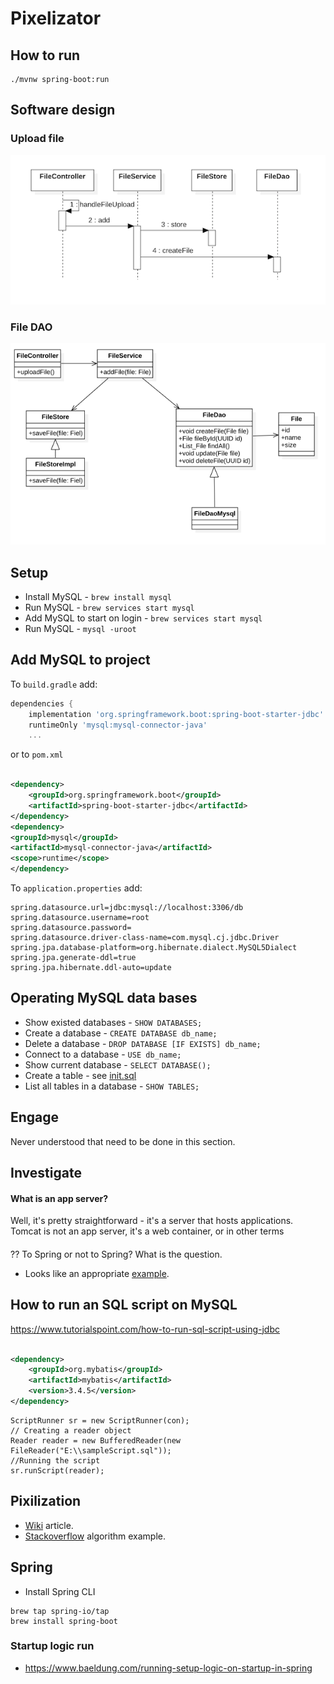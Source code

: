 # Pixelizator

## How to run

```shell
./mvnw spring-boot:run
```

## Software design

### Upload file

![](docs/upload_file.png)

### File DAO

![](docs/file_dao.png)

## Setup

* Install MySQL - `brew install mysql`
* Run MySQL - `brew services start mysql`
* Add MySQL to start on login - `brew services start mysql`
* Run MySQL - `mysql -uroot`

## Add MySQL to project

To `build.gradle` add:

```gradle
dependencies {
    implementation 'org.springframework.boot:spring-boot-starter-jdbc'
    runtimeOnly 'mysql:mysql-connector-java'
    ...
```

or to `pom.xml`

```xml

<dependency>
    <groupId>org.springframework.boot</groupId>
    <artifactId>spring-boot-starter-jdbc</artifactId>
</dependency>
<dependency>
<groupId>mysql</groupId>
<artifactId>mysql-connector-java</artifactId>
<scope>runtime</scope>
</dependency>
```

To `application.properties` add:

```properties
spring.datasource.url=jdbc:mysql://localhost:3306/db
spring.datasource.username=root
spring.datasource.password=
spring.datasource.driver-class-name=com.mysql.cj.jdbc.Driver
spring.jpa.database-platform=org.hibernate.dialect.MySQL5Dialect
spring.jpa.generate-ddl=true
spring.jpa.hibernate.ddl-auto=update
```

## Operating MySQL data bases

* Show existed databases - `SHOW DATABASES;`
* Create a database - `CREATE DATABASE db_name;`
* Delete a database - `DROP DATABASE [IF EXISTS] db_name;`
* Connect to a database - `USE db_name;`
* Show current database - `SELECT DATABASE();`
* Create a table - see [init.sql](./src/main/resources/data/init.sql)
* List all tables in a database - `SHOW TABLES;`

## Engage

Never understood that need to be done in this section.

## Investigate

#### What is an app server?

Well, it's pretty straightforward - it's a server that hosts applications.
Tomcat is not an app server, it's a web container, or in other terms

####     

?? To Spring or not to Spring? What is the question.

* Looks like an
  appropriate [example](https://spring.io/guides/gs/uploading-files/
  ).

## How to run an SQL script on MySQL

https://www.tutorialspoint.com/how-to-run-sql-script-using-jdbc

```xml

<dependency>
    <groupId>org.mybatis</groupId>
    <artifactId>mybatis</artifactId>
    <version>3.4.5</version>
</dependency>
```

```
ScriptRunner sr = new ScriptRunner(con);
// Creating a reader object
Reader reader = new BufferedReader(new FileReader("E:\\sampleScript.sql"));
//Running the script
sr.runScript(reader);
```

## Pixilization

* [Wiki](https://en.wikipedia.org/wiki/Pixelization) article.
* [Stackoverflow](
  https://stackoverflow.com/questions/15777821/how-can-i-pixelate-a-jpg-with-java
  ) algorithm example.

## Spring

* Install Spring CLI

```shell
brew tap spring-io/tap
brew install spring-boot
```

### Startup logic run

* https://www.baeldung.com/running-setup-logic-on-startup-in-spring
